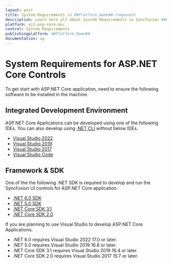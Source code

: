 ```yaml
---
layout: post
title: System Requirements in ##Platform_Name## Component
description: Learn here all about System Requirements in Syncfusion ##Platform_Name## component of Syncfusion Essential JS 2 and more.
platform: ej2-asp-core-mvc
control: System Requirements
publishingplatform: ##Platform_Name##
documentation: ug
---
```


# System Requirements for ASP.NET Core Controls

To get start with ASP.NET Core application, need to ensure the following software to be installed in the machine.

## Integrated Development Environment

ASP.NET Core Applications can be developed using one of the following IDEs. You can also develop using [.NET CLI](https://docs.microsoft.com/en-us/dotnet/core/tools/) without below IDEs.

* [Visual Studio 2022](https://visualstudio.microsoft.com/vs/)
* [Visual Studio 2019](https://visualstudio.microsoft.com/vs/older-downloads/)
* [Visual Studio 2017](https://visualstudio.microsoft.com/vs/older-downloads/)
* [Visual Studio Code](https://code.visualstudio.com/)

## Framework & SDK

One of the the following .NET SDK is required to develop and run the Syncfusion UI controls for ASP.NET Core application.

* [.NET 6.0 SDK](https://dotnet.microsoft.com/download/dotnet/6.0)
* [.NET 5.0 SDK](https://dotnet.microsoft.com/download/dotnet/5.0)
* [.NET Core SDK 3.1](https://dotnet.microsoft.com/download/dotnet-core/3.1)
* [.NET Core SDK 2.0](https://dotnet.microsoft.com/en-us/download/dotnet/2.0)

If you are planning to use Visual Studio to develop ASP.NET Core Applications.
* .NET 6.0 requires Visual Studio 2022 17.0 or later.
* .NET 5.0 requires Visual Studio 2019 16.8 or later.
* .NET Core SDK 3.1 requires Visual Studio 2019 16.4 or later.
* .NET Core SDK 2.0 requires Visual Studio 2017 15.7 or later.